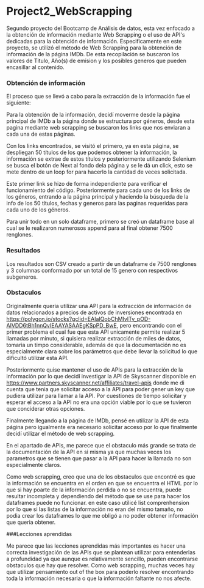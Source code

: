 # Project2_WebScrapping

Segundo proyecto del Bootcamp de Análisis de datos, esta vez enfocado a la obtención de información mediante Web Scrapping o el uso de API's dedicadas para la obtención de información. Especificamente en este proyecto, se utilizó el método de Web Scrapping para la obtención de información de la página IMDb. De esta recopilación se buscaron los valores de Titulo, Año(s) de emision y los posibles generos que pueden encasillar al contenido.

### Obtención de información

El proceso que se llevó a cabo para la extracción de la información fue el siguiente:

Para la obtención de la información, decidí moverme desde la página principal de IMDb a la página donde se estructura por géneros, desde esta pagina mediante web scrapping se buscaron los links que nos enviaran a cada una de estas páginas. 

Con los links encontrados, se visitó el primero, ya en esta página, se despliegan 50 títulos de los que podemos obtener la información, la información se extrae de estos títulos y posteriormente utilizando Selenium se busca el botón de Next al fondo dela página y se le dá un click, esto se mete dentro de un loop for para hacerlo la cantidad de veces solicitada. 

Este primer link se hizo de forma independiente para verificar el funcionamiento del código. Posteriormente para cada uno de los links de los géneros, entrando a la página principal y haciendo la búsqueda de la info de los 50 títulos, fechas y generos para las paginas requeridas para cada uno de los géneros.

Para unir todo en un solo dataframe, primero se creó un dataframe base al cual se le realizaron numerosos append para al final obtener 7500 renglones.

### Resultados

Los resultados son CSV creado a partir de un dataframe de 7500 renglones y 3 columnas conformado por un total de 15 genero con respectivos subgeneros.

### Obstaculos

Originalmente queria utilizar una API para la extracción de información de datos relacionados a precios de activos de inversiones encontrada en https://polygon.io/stocks?gclid=EAIaIQobChMIvITv_pOD-AIVDD6tBh1nnQvIEAAYASAAEgKSpPD_BwE, pero encontrando con el primer problema el cual fue que esta API unicamente permite realizar 5 llamadas por minuto, si quisiera realizar extracción de miles de datos, tomaria un timpo considerable, además de que la documentación no es especialmente clara sobre los parámetros que debe llevar la solicitud lo que dificultó utilizar esta API. 

Posteriormente quise mantener el uso de APIs para la extracción de la información por lo que decidí investigar la API de Skyscanner disponible en https://www.partners.skyscanner.net/affiliates/travel-apis donde me di cuenta que tenia que solicitar acceso a la API para poder gener un key que pudiera utilizar para llamar a la API. Por cuestiones de tiempo solicitar y esperar el acceso a la API no era una opción viable por lo que se tuvieron que conciderar otras opciones.

Finalmente llegando a la página de IMDb, pensé en utilizar la API de esta página pero igualmente era necesario solicitar acceso por lo que finalmente decidí utilizar el método de web scrapping.

En el apartado de APIs, me parece que el obstaculo más grande se trata de la documentación de la API en si misma ya que muchas veces los parametros que se tienen que pasar a la API para hacer la llamada no son especialmente claros.

Como web scrapping, creo que una de los obstaculos que encontré es que la información se encuentra en el orden en que se encuentra el HTML por lo que si hay poarte de la información perdida o no se encuentra, puede resultar incompleta y dependiendo del método que se use para hacer los dataframes puede no funcionar. en este caso utilicé list comprenhension por lo que si las listas de la información no eran del mismo tamaño, no podia crear los dataframes lo que me obligó a no poder obtener información que queria obtener.

###Lecciones aprendidas

Me parece que las lecciones aprendidas más importantes es hacer una correcta investigación de las APIs que se plantean utilizar para entenderlas a profundidad ya que aunque es relativamente sencillo, pueden encontrarse obstaculos que hay que resolver. Como web scrapping, muchas veces hay que utilizar pensamiento out of the box para poderlo resolver encontrando toda la información necesaria o que la información faltante no nos afecte.
